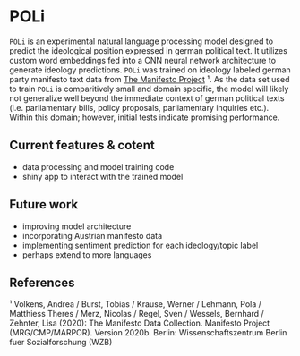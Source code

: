 # POLi 

`POLi` is an experimental natural language processing model designed to predict the ideological position expressed in german political text. It utilizes custom word embeddings fed into a CNN neural network architecture to generate ideology predictions. `POLi` was trained on ideology labeled german party manifesto text data from [The Manifesto Project](https://manifesto-project.wzb.eu/) ¹. As the data set used to train `POLi` is comparitively small and domain specific, the model will likely not generalize well beyond the immediate context of german political texts (i.e. parliamentary bills, policy proposals, parliamentary inquiries etc.). Within this domain; however, initial tests indicate promising performance. 

## Current features & cotent

* data processing and model training code 
* shiny app to interact with the trained model

## Future work 

* improving model architecture 
* incorporating Austrian manifesto data 
* implementing sentiment prediction for each ideology/topic label 
* perhaps extend to more languages 


## References 

¹ Volkens, Andrea / Burst, Tobias / Krause, Werner / Lehmann, Pola / Matthiess Theres / Merz, Nicolas / Regel, Sven / Wessels, Bernhard / Zehnter, Lisa (2020): The Manifesto Data Collection. Manifesto Project (MRG/CMP/MARPOR). Version 2020b. Berlin: Wissenschaftszentrum Berlin fuer Sozialforschung (WZB)
